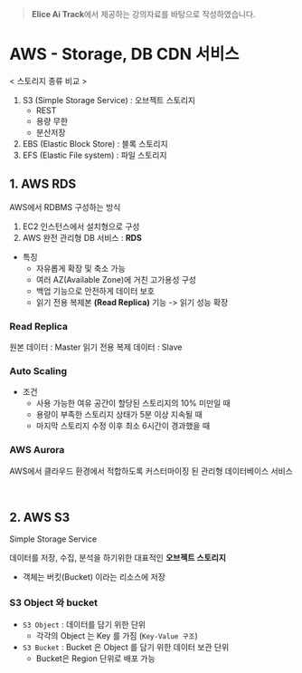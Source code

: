 > **Elice Ai Track**에서 제공하는 강의자료를 바탕으로 작성하였습니다.

# AWS - Storage, DB CDN 서비스

< 스토리지 종류 비교 >

1. S3 (Simple Storage Service) : 오브젝트 스토리지
   - REST
   - 용량 무한
   - 분산저장
2. EBS (Elastic Block Store) : 블록 스토리지
3. EFS (Elastic File system) : 파일 스토리지

## 1. AWS RDS

AWS에서 RDBMS 구성하는 방식

1. EC2 인스턴스에서 설치형으로 구성
2. AWS 완전 관리형 DB 서비스 : **RDS**

- 특징
  - 자유롭게 확장 및 축소 가능
  - 여러 AZ(Available Zone)에 거친 고가용성 구성
  - 백업 기능으로 안전하게 데이터 보호
  - 읽기 전용 복제본 **(Read Replica)** 기능 -> 읽기 성능 확장

### Read Replica

원본 데이터 : Master
읽기 전용 복제 데이터 : Slave

### Auto Scaling

- 조건
  - 사용 가능한 여유 공간이 할당된 스토리지의 10% 미만일 때
  - 용량이 부족한 스토리지 상태가 5분 이상 지속될 때
  - 마지막 스토리지 수정 이후 최소 6시간이 경과했을 때

### AWS Aurora

AWS에서 클라우드 환경에서
적합하도록 커스터마이징 된 관리형 데이터베이스 서비스

<br>

## 2. AWS S3

Simple Storage Service

데이터를 저장, 수집, 분석을 하기위한 대표적인 **오브젝트 스토리지**

- 객체는 버킷(Bucket) 이라는 리소스에 저장

### S3 Object 와 bucket

- `S3 Object` : 데이터를 담기 위한 단위
  - 각각의 Object 는 Key 를 가짐 (`Key-Value 구조`)
- `S3 Bucket` : Bucket 은 Object 를 담기 위한 데이터 보관 단위
  - Bucket은 Region 단위로 배포 가능

